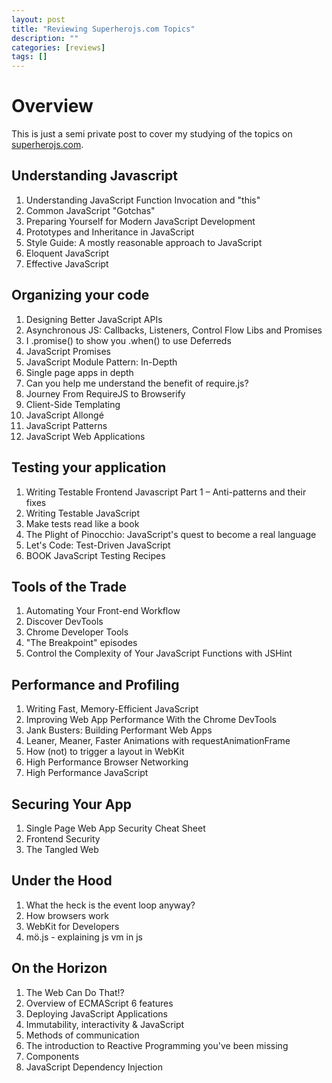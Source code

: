 ```yaml
---
layout: post
title: "Reviewing Superherojs.com Topics"
description: ""
categories: [reviews]
tags: []
---
```


# Overview

This is just a semi private post to cover my studying of the topics on [superherojs.com](superherojs.com).

## Understanding Javascript
1. Understanding JavaScript Function Invocation and "this"
2. Common JavaScript "Gotchas"
3. Preparing Yourself for Modern JavaScript Development
4. Prototypes and Inheritance in JavaScript
5. Style Guide: A mostly reasonable approach to JavaScript
6. Eloquent JavaScript
7. Effective JavaScript

## Organizing your code
1. Designing Better JavaScript APIs
2. Asynchronous JS: Callbacks, Listeners, Control Flow Libs and Promises
3. I .promise() to show you .when() to use Deferreds
4. JavaScript Promises
5. JavaScript Module Pattern: In-Depth
6. Single page apps in depth
7. Can you help me understand the benefit of require.js?
8. Journey From RequireJS to Browserify
9. Client-Side Templating
10. JavaScript Allongé
11. JavaScript Patterns
12. JavaScript Web Applications

## Testing your application
1. Writing Testable Frontend Javascript Part 1 – Anti-patterns and their fixes
2. Writing Testable JavaScript
3. Make tests read like a book
4. The Plight of Pinocchio: JavaScript's quest to become a real language
5. Let's Code: Test-Driven JavaScript
6. BOOK JavaScript Testing Recipes

## Tools of the Trade
1. Automating Your Front-end Workflow
2. Discover DevTools
3. Chrome Developer Tools
4. "The Breakpoint" episodes
5. Control the Complexity of Your JavaScript Functions with JSHint

## Performance and Profiling
1. Writing Fast, Memory-Efficient JavaScript
2. Improving Web App Performance With the Chrome DevTools
3. Jank Busters: Building Performant Web Apps
4. Leaner, Meaner, Faster Animations with requestAnimationFrame
5. How (not) to trigger a layout in WebKit
6. High Performance Browser Networking
7. High Performance JavaScript

## Securing Your App
1. Single Page Web App Security Cheat Sheet
2. Frontend Security
3. The Tangled Web

## Under the Hood
1. What the heck is the event loop anyway?
2. How browsers work
3. WebKit for Developers
4. mö.js - explaining js vm in js

## On the Horizon
1. The Web Can Do That!?
2. Overview of ECMAScript 6 features
3. Deploying JavaScript Applications
4. Immutability, interactivity & JavaScript
5. Methods of communication
6. The introduction to Reactive Programming you've been missing
7. Components
8. JavaScript Dependency Injection